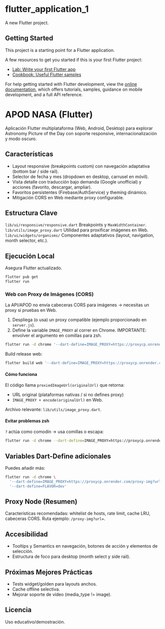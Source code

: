 # flutter_application_1

A new Flutter project.

## Getting Started

This project is a starting point for a Flutter application.

A few resources to get you started if this is your first Flutter project:

- [Lab: Write your first Flutter app](https://docs.flutter.dev/get-started/codelab)
- [Cookbook: Useful Flutter samples](https://docs.flutter.dev/cookbook)

For help getting started with Flutter development, view the
[online documentation](https://docs.flutter.dev/), which offers tutorials,
samples, guidance on mobile development, and a full API reference.

# APOD NASA (Flutter)

Aplicación Flutter multiplataforma (Web, Android, Desktop) para explorar Astronomy Picture of the Day con soporte responsive, internacionalización y modo oscuro.

## Características

- Layout responsive (breakpoints custom) con navegación adaptativa (bottom bar / side rail).
- Selector de fecha y mes (dropdown en desktop, carrusel en móvil).
- Vista detalle con traducción bajo demanda (Google unofficial) y acciones (favorito, descargar, ampliar).
- Favoritos persistentes (Firebase/AuthService) y theming dinámico.
- Mitigación CORS en Web mediante proxy configurable.

## Estructura Clave

`lib/ui/responsive/responsive.dart` Breakpoints y `MaxWidthContainer`. `lib/utils/image_proxy.dart` Utilidad para proxificar imágenes en Web. `lib/ui/widgets/organisms/` Componentes adaptativos (layout, navigation, month selector, etc.).

## Ejecución Local

Asegura Flutter actualizado.

```bash
flutter pub get
flutter run
```

### Web con Proxy de Imágenes (CORS)

La API/APOD no envía cabeceras CORS para imágenes → necesitas un proxy si pruebas en Web.

1. Despliega (o usa) un proxy compatible (ejemplo proporcionado en `server.js`).
2. Define la variable `IMAGE_PROXY` al correr en Chrome. IMPORTANTE: envolver el argumento en comillas para zsh.

```bash
flutter run -d chrome '--dart-define=IMAGE_PROXY=https://proxycp.onrender.com/proxy-img?url='
```

Build release web:

```bash
flutter build web '--dart-define=IMAGE_PROXY=https://proxycp.onrender.com/proxy-img?url='
```

#### Cómo funciona

El código llama `proxiedImageUrl(originalUrl)` que retorna:

- URL original (plataformas nativas / si no defines proxy)
- `IMAGE_PROXY + encode(originalUrl)` en Web.

Archivo relevante: `lib/utils/image_proxy.dart`.

#### Evitar problemas zsh

`?` actúa como comodín → usa comillas o escapa:

```bash
flutter run -d chrome --dart-define=IMAGE_PROXY=https://proxycp.onrender.com/proxy-img\?url=
```

## Variables Dart-Define adicionales

Puedes añadir más:

```bash
flutter run -d chrome \
  '--dart-define=IMAGE_PROXY=https://proxycp.onrender.com/proxy-img?url=' \
  '--dart-define=FLAVOR=dev'
```

## Proxy Node (Resumen)

Características recomendadas: whitelist de hosts, rate limit, cache LRU, cabeceras CORS. Ruta ejemplo: `/proxy-img?url=`.

## Accesibilidad

- Tooltips y Semantics en navegación, botones de acción y elementos de selección.
- Estructura de foco para desktop (month select y side rail).

## Próximas Mejores Prácticas

- Tests widget/golden para layouts anchos.
- Cache offline selectiva.
- Mejorar soporte de vídeo (media_type != image).

## Licencia

Uso educativo/demostración.
